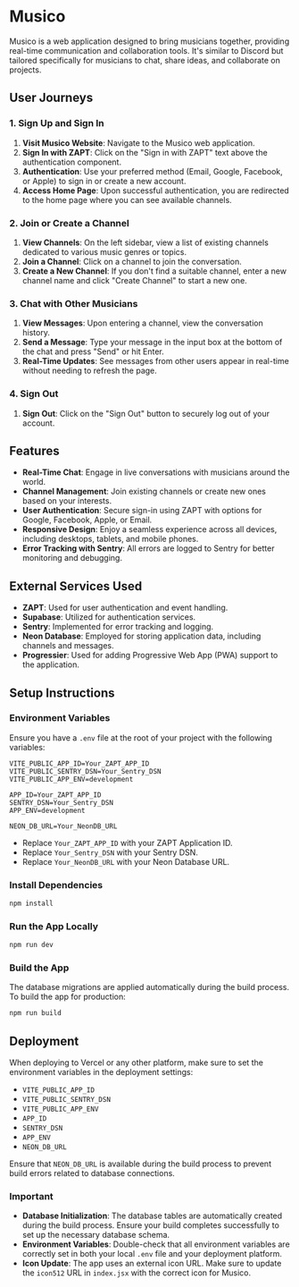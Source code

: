 # Musico

Musico is a web application designed to bring musicians together, providing real-time communication and collaboration tools. It's similar to Discord but tailored specifically for musicians to chat, share ideas, and collaborate on projects.

## User Journeys

### 1. Sign Up and Sign In

1. **Visit Musico Website**: Navigate to the Musico web application.
2. **Sign In with ZAPT**: Click on the "Sign in with ZAPT" text above the authentication component.
3. **Authentication**: Use your preferred method (Email, Google, Facebook, or Apple) to sign in or create a new account.
4. **Access Home Page**: Upon successful authentication, you are redirected to the home page where you can see available channels.

### 2. Join or Create a Channel

1. **View Channels**: On the left sidebar, view a list of existing channels dedicated to various music genres or topics.
2. **Join a Channel**: Click on a channel to join the conversation.
3. **Create a New Channel**: If you don't find a suitable channel, enter a new channel name and click "Create Channel" to start a new one.

### 3. Chat with Other Musicians

1. **View Messages**: Upon entering a channel, view the conversation history.
2. **Send a Message**: Type your message in the input box at the bottom of the chat and press "Send" or hit Enter.
3. **Real-Time Updates**: See messages from other users appear in real-time without needing to refresh the page.

### 4. Sign Out

1. **Sign Out**: Click on the "Sign Out" button to securely log out of your account.

## Features

- **Real-Time Chat**: Engage in live conversations with musicians around the world.
- **Channel Management**: Join existing channels or create new ones based on your interests.
- **User Authentication**: Secure sign-in using ZAPT with options for Google, Facebook, Apple, or Email.
- **Responsive Design**: Enjoy a seamless experience across all devices, including desktops, tablets, and mobile phones.
- **Error Tracking with Sentry**: All errors are logged to Sentry for better monitoring and debugging.

## External Services Used

- **ZAPT**: Used for user authentication and event handling.
- **Supabase**: Utilized for authentication services.
- **Sentry**: Implemented for error tracking and logging.
- **Neon Database**: Employed for storing application data, including channels and messages.
- **Progressier**: Used for adding Progressive Web App (PWA) support to the application.

## Setup Instructions

### Environment Variables

Ensure you have a `.env` file at the root of your project with the following variables:

```env
VITE_PUBLIC_APP_ID=Your_ZAPT_APP_ID
VITE_PUBLIC_SENTRY_DSN=Your_Sentry_DSN
VITE_PUBLIC_APP_ENV=development

APP_ID=Your_ZAPT_APP_ID
SENTRY_DSN=Your_Sentry_DSN
APP_ENV=development

NEON_DB_URL=Your_NeonDB_URL
```

- Replace `Your_ZAPT_APP_ID` with your ZAPT Application ID.
- Replace `Your_Sentry_DSN` with your Sentry DSN.
- Replace `Your_NeonDB_URL` with your Neon Database URL.

### Install Dependencies

```bash
npm install
```

### Run the App Locally

```bash
npm run dev
```

### Build the App

The database migrations are applied automatically during the build process. To build the app for production:

```bash
npm run build
```

## Deployment

When deploying to Vercel or any other platform, make sure to set the environment variables in the deployment settings:

- `VITE_PUBLIC_APP_ID`
- `VITE_PUBLIC_SENTRY_DSN`
- `VITE_PUBLIC_APP_ENV`
- `APP_ID`
- `SENTRY_DSN`
- `APP_ENV`
- `NEON_DB_URL`

Ensure that `NEON_DB_URL` is available during the build process to prevent build errors related to database connections.

### Important

- **Database Initialization**: The database tables are automatically created during the build process. Ensure your build completes successfully to set up the necessary database schema.
- **Environment Variables**: Double-check that all environment variables are correctly set in both your local `.env` file and your deployment platform.
- **Icon Update**: The app uses an external icon URL. Make sure to update the `icon512` URL in `index.jsx` with the correct icon for Musico.
